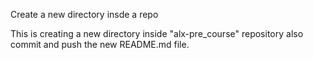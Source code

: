    Create a new directory insde a repo

  This is creating a new directory inside "alx-pre_course" repository
  also commit and push the new README.md file.
